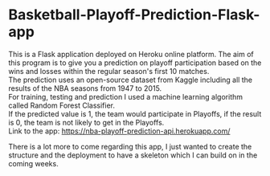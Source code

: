 # Basketball-Playoff-Prediction-Flask-app  
This is a Flask application deployed on Heroku online platform.  The aim of this program is to give you a prediction on playoff participation based on the wins and losses within the regular season's first 10 matches.  
The prediction uses an open-source dataset from Kaggle including all the results of the NBA seasons from 1947 to 2015.  
For training, testing and prediction I used a machine learning algorithm called Random Forest Classifier.  
If the predicted value is 1, the team would participate in Playoffs, if the result is 0, the team is not likely to get in the Playoffs.  
Link to the app: https://nba-playoff-prediction-api.herokuapp.com/  
  
  There is a lot more to come regarding this app, I just wanted to create the structure and the deployment to have a skeleton which I can build on in the coming weeks.

